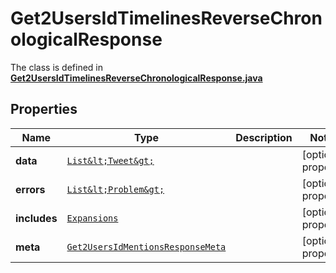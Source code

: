

# Get2UsersIdTimelinesReverseChronologicalResponse

The class is defined in **[Get2UsersIdTimelinesReverseChronologicalResponse.java](../../src/main/java/example/micronaut/model/Get2UsersIdTimelinesReverseChronologicalResponse.java)**

## Properties

Name | Type | Description | Notes
------------ | ------------- | ------------- | -------------
**data** | [`List&lt;Tweet&gt;`](Tweet.md) |  |  [optional property]
**errors** | [`List&lt;Problem&gt;`](Problem.md) |  |  [optional property]
**includes** | [`Expansions`](Expansions.md) |  |  [optional property]
**meta** | [`Get2UsersIdMentionsResponseMeta`](Get2UsersIdMentionsResponseMeta.md) |  |  [optional property]






